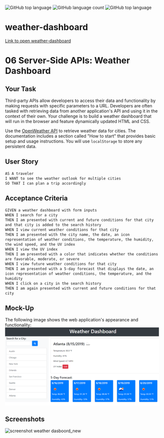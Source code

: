 ![GitHub top language](https://img.shields.io/github/languages/top/TatyanaYarush/weather-dashboard?color=red&logo=javascript)
![GitHub language count](https://img.shields.io/github/languages/count/TatyanaYarush/weather-dashboard?color=green&label=Languages%20&logo=github&logoColor=green)
![GitHub top language](https://img.shields.io/github/languages/top/TatyanaYarush/weather-dashboard?color=greem&label=CSS&logo=CSS&logoColor=green)

# weather-dashboard

[Link to open weather-dashboard](https://tatyanayarush.github.io/weather-dashboard/)

# 06 Server-Side APIs: Weather Dashboard

## Your Task 

Third-party APIs allow developers to access their data and functionality by making requests with specific parameters to a URL. Developers are often tasked with retrieving data from another application's API and using it in the context of their own. Your challenge is to build a weather dashboard that will run in the browser and feature dynamically updated HTML and CSS.

Use the [OpenWeather API](https://openweathermap.org/api) to retrieve weather data for cities. The documentation includes a section called "How to start" that provides basic setup and usage instructions. You will use `localStorage` to store any persistent data.

## User Story

```
AS A traveler
I WANT to see the weather outlook for multiple cities
SO THAT I can plan a trip accordingly
```

## Acceptance Criteria

```
GIVEN a weather dashboard with form inputs
WHEN I search for a city
THEN I am presented with current and future conditions for that city and that city is added to the search history
WHEN I view current weather conditions for that city
THEN I am presented with the city name, the date, an icon representation of weather conditions, the temperature, the humidity, the wind speed, and the UV index
WHEN I view the UV index
THEN I am presented with a color that indicates whether the conditions are favorable, moderate, or severe
WHEN I view future weather conditions for that city
THEN I am presented with a 5-day forecast that displays the date, an icon representation of weather conditions, the temperature, and the humidity
WHEN I click on a city in the search history
THEN I am again presented with current and future conditions for that city
```

## Mock-Up

The following image shows the web application's appearance and functionality:
![The weather app includes a search option, a list of cities, and a five-day forecast and current weather conditions for Atlanta.](./Assets/06-server-side-apis-homework-demo.png)


## Screenshots



![screenshot weather dasboord_new](https://user-images.githubusercontent.com/70031550/114319873-4e7bfe00-9ae1-11eb-9721-1b302cf15a08.png)




